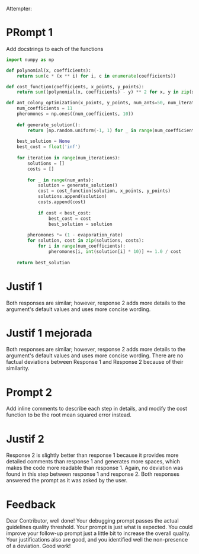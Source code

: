 Attempter: 

# PRompt 1

Add docstrings to each of the functions
```py
import numpy as np

def polynomial(x, coefficients):
    return sum(c * (x ** i) for i, c in enumerate(coefficients))

def cost_function(coefficients, x_points, y_points):
    return sum((polynomial(x, coefficients) - y) ** 2 for x, y in zip(x_points, y_points))

def ant_colony_optimization(x_points, y_points, num_ants=50, num_iterations=100, alpha=1.0, beta=1.0, evaporation_rate=0.5):
    num_coefficients = 11 
    pheromones = np.ones((num_coefficients, 10)) 
    
    def generate_solution():
        return [np.random.uniform(-1, 1) for _ in range(num_coefficients)]
    
    best_solution = None
    best_cost = float('inf')
    
    for iteration in range(num_iterations):
        solutions = []
        costs = []
        
        for _ in range(num_ants):
            solution = generate_solution()
            cost = cost_function(solution, x_points, y_points)
            solutions.append(solution)
            costs.append(cost)
            
            if cost < best_cost:
                best_cost = cost
                best_solution = solution
                
        pheromones *= (1 - evaporation_rate) 
        for solution, cost in zip(solutions, costs):
            for i in range(num_coefficients):
                pheromones[i, int(solution[i] * 10)] += 1.0 / cost
        
    return best_solution
```

# Justif 1

Both responses are similar; however, response 2 adds more details to the argument's default values and uses more concise wording.


# Justif 1 mejorada

Both responses are similar; however, response 2 adds more details to the argument's default values and uses more concise wording. There are no factual deviations between Response 1 and Response 2 because of their similarity.

# Prompt 2
Add inline comments to describe each step in details, and modify the cost function to be the root mean squared error instead.


# Justif 2

Response 2 is slightly better than response 1 because it provides more detailed comments than response 1 and generates more spaces, which makes the code more readable than response 1. Again, no deviation was found in this step between response 1 and response 2. Both responses answered the prompt as it was asked by the user.

# Feedback

Dear Contributor, well done! Your debugging prompt passes the actual guidelines quality threshold. Your prompt is just what is expected. You could improve your follow-up prompt just a little bit to increase the overall quality. Your justifications also are good, and you identified well the non-presence of a deviation. 
Good work!